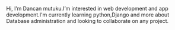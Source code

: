  Hi, I’m Dancan mutuku.I’m interested in web development and app development.I'm currently learning python,Django and more about Database administration and looking to collaborate on any project. 

<!---
Dancanmutuku/Dancanmutuku is a ✨ special ✨ repository because its `README.md` (this file) appears on your GitHub profile.
You can click the Preview link to take a look at your changes.
--->
